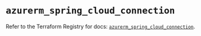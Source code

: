 # `azurerm_spring_cloud_connection`

Refer to the Terraform Registry for docs: [`azurerm_spring_cloud_connection`](https://registry.terraform.io/providers/hashicorp/azurerm/3.101.0/docs/resources/spring_cloud_connection).
